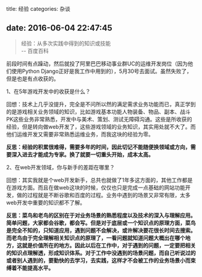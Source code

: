 title: 经验
categories: 杂谈

date: 2016-06-04 22:47:45
---
> 经验：从多次实践中得到的知识或技能  
> -- 百度百科  

前段时间有点躁动，然后就投了阿里巴巴移动事业群UC的运维开发岗位（因为他们使用Python Django正好是我工作中用到的），5月30号去面试。虽然失败了，但是也是有点收获的。


1、在5年游戏开发中的收获是什么？

回想：技术上几乎没提升，完全是不问所以然的满足需求业务功能而已，真正学到的是游戏相关业务领域的知识，比如游戏基本功能人物装备、物品、副本、战斗PK这些业务非常熟悉，开发中与美术、策划、测试无障碍沟通。这些是所收获的经验，但是转向做web开发了，这些游戏领域的业务知识，其实用处就不大了。而他们运维开发又需要非常熟悉运维业务，而我这块的经验为零。

**反思：经验的积累很难得，需要多年的时间，因此切记不能随便换领域或方向，需要深入进去才能成为专家。换了就要一切重头开始，成本太高。**

2、在web开发领域，你与新手的差距在哪里？

回想：其实我就是个web开发新手，总共也就做了1年多这方面的，其他工作都是在游戏方面。而且在做web这块的时候，仅仅也只是完成一点基础的网站功能开发，做的过程就是不断谷歌和百度的过程。业务中遇到的场景又非常有限，太多web开发中重要的知识都不了解。

**反思：菜鸟和老鸟的区别在于对业务场景的熟悉程度以及技术的深入与理解应用。简单问题，大家都会谷歌，都会写。但是对于底层或一个知识点的原理方面，菜鸟是完全不知的，只知道应用，遇到问题不会解决，或许解决要花很长时间去搜索。而老鸟由于完全理解相关知识点的原理了，一看问题就知道问题大概出在哪个地方，这就是价值所在的地方。因此以后在工作中，对于遇到的问题，一定要把相关的知识点理解透，形成知识体系。对于工作中没遇到的场景问题，而自己听说过的或者别人遇到的，要勤快的去学习，去实践，这样才不会被工作的业务场景小而束缚着不能提高水平。**

